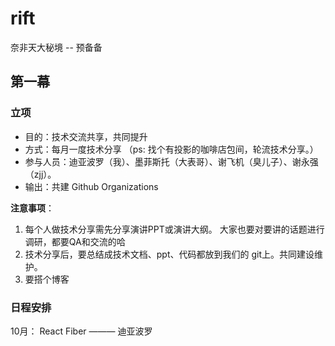 # rift
奈非天大秘境 -- 预备备

## 第一幕
### 立项
* 目的：技术交流共享，共同提升
* 方式：每月一度技术分享 （ps: 找个有投影的咖啡店包间，轮流技术分享。）
* 参与人员：迪亚波罗（我）、墨菲斯托（大表哥）、谢飞机（臭儿子）、谢永强（zjj）。
* 输出：共建 Github Organizations 

**注意事项**：
1. 每个人做技术分享需先分享演讲PPT或演讲大纲。 大家也要对要讲的话题进行调研，都要QA和交流的哈
2. 技术分享后，要总结成技术文档、ppt、代码都放到我们的 git上。共同建设维护。
3. 要搭个博客


### 日程安排

10月： React  Fiber ——— 迪亚波罗
